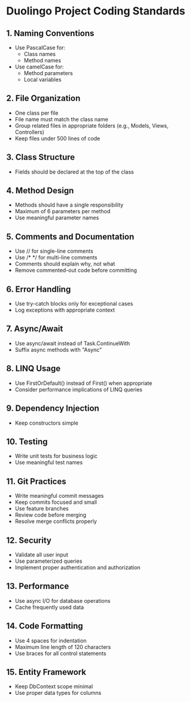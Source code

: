 # Duolingo Project Coding Standards

## 1. Naming Conventions

- Use PascalCase for:
  - Class names
  - Method names
- Use camelCase for:
  - Method parameters
  - Local variables

## 2. File Organization

- One class per file
- File name must match the class name
- Group related files in appropriate folders (e.g., Models, Views, Controllers)
- Keep files under 500 lines of code

## 3. Class Structure

- Fields should be declared at the top of the class

## 4. Method Design

- Methods should have a single responsibility
- Maximum of 6 parameters per method
- Use meaningful parameter names

## 5. Comments and Documentation

- Use // for single-line comments
- Use /\* \*/ for multi-line comments
- Comments should explain why, not what
- Remove commented-out code before committing

## 6. Error Handling

- Use try-catch blocks only for exceptional cases
- Log exceptions with appropriate context

## 7. Async/Await

- Use async/await instead of Task.ContinueWith
- Suffix async methods with "Async"

## 8. LINQ Usage

- Use FirstOrDefault() instead of First() when appropriate
- Consider performance implications of LINQ queries

## 9. Dependency Injection

- Keep constructors simple

## 10. Testing

- Write unit tests for business logic
- Use meaningful test names

## 11. Git Practices

- Write meaningful commit messages
- Keep commits focused and small
- Use feature branches
- Review code before merging
- Resolve merge conflicts properly

## 12. Security

- Validate all user input
- Use parameterized queries
- Implement proper authentication and authorization

## 13. Performance

- Use async I/O for database operations
- Cache frequently used data

## 14. Code Formatting

- Use 4 spaces for indentation
- Maximum line length of 120 characters
- Use braces for all control statements

## 15. Entity Framework

- Keep DbContext scope minimal
- Use proper data types for columns
